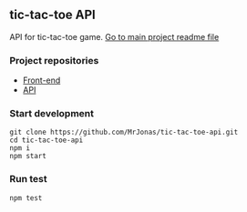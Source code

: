 ## tic-tac-toe API

API for tic-tac-toe game. [Go to main project readme file](https://github.com/MrJonas/tic-tac-toe-fe)

### Project repositories

- [Front-end](https://github.com/MrJonas/tic-tac-toe-fe)
- [API](https://github.com/MrJonas/tic-tac-toe-api)


### Start development

```
git clone https://github.com/MrJonas/tic-tac-toe-api.git
cd tic-tac-toe-api
npm i
npm start
```

### Run test

```
npm test
```